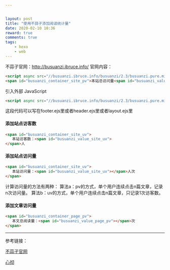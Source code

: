 ```yaml
---


layout: post
title: "使用不蒜子添加阅读统计量"
date: 2020-02-10 10:36
reward: true
comments: true
tags: 
	- hexo
	- web
---
```


不蒜子官网：http://busuanzi.ibruce.info/
官网内容：

```html
<script async src="//busuanzi.ibruce.info/busuanzi/2.3/busuanzi.pure.mini.js"></script>
<span id="busuanzi_container_site_pv">本站总访问量<span id="busuanzi_value_site_pv"></span>次</span>
```
<!-- more -->

引入外部 JavaScript

```html
<script async src="//busuanzi.ibruce.info/busuanzi/2.3/busuanzi.pure.mini.js"></script>
```

这段代码可以写在footer.ejs里或者header.ejs里或者layout.ejs里

#### 添加站点访客数

```html
<span id="busuanzi_container_site_uv"> 
   本站访客数：<span id="busuanzi_value_site_uv">
</span>人
```



#### 添加站点访问量

```html
<span id="busuanzi_container_site_uv"> 
   本站访问量：<span id="busuanzi_value_site_uv"></span>人次
</span>
```

计算访问量的方法有两种：
算法a：pv的方式，单个用户连续点击n篇文章，记录n次访问量。
算法b：uv的方式，单个用户连续点击n篇文章，只记录1次访客数。

#### 添加文章访问量

```html
<span id="busuanzi_container_page_pv">
   本文总阅读量：<span id="busuanzi_value_page_pv"></span>次
</span>
```

------
参考链接：

[不蒜子官网](http://busuanzi.ibruce.info/)

[心彻](https://www.jianshu.com/u/a55263eb2022)